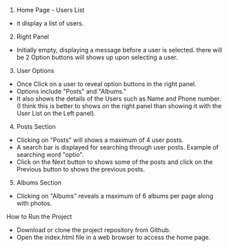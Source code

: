 1. Home Page - Users List
- it display a list of users.

2. Right Panel
- Initially empty, displaying a message before a user is selected.
there will be 2 Option buttons will shows up upon selecting a user.

3. User Options
- Once Click on a user to reveal option buttons in the right panel.
- Options include "Posts" and "Albums."
- It also shows the details of the Users such as Name and Phone number. (I think this is better to shows on the right panel than showing it with the User List on the Left panel).

4. Posts Section
- Clicking on "Posts" will shows a maximum of 4 user posts.
- A search bar is displayed for searching through user posts. Example of searching word "optio".
- Click on the Next button to shows some of the posts and click on the Previous button to shows the previous posts.

5. Albums Section
- Clicking on "Albums" reveals a maximum of 6 albums per page along with photos.

How to Run the Project
- Download or clone the project repository from Github.
- Open the index.html file in a web browser to access the home page.
